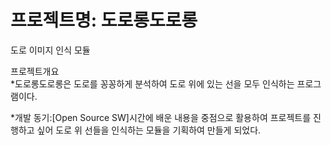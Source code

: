 
프로젝트명: 도로롱도로롱
======================
도로 이미지 인식 모듈

프로젝트개요</br>
*도로롱도로롱은 도로를 꽁꽁하게 분석하여 도로 위에 있는 선을 모두 인식하는 프로그램이다.

*개발 동기:[Open Source SW]시간에 배운 내용을 중점으로 활용하여 프로젝트를 진행하고 싶어 도로 위 선들을 인식하는 모듈을 기획하여 만들게 되었다.

